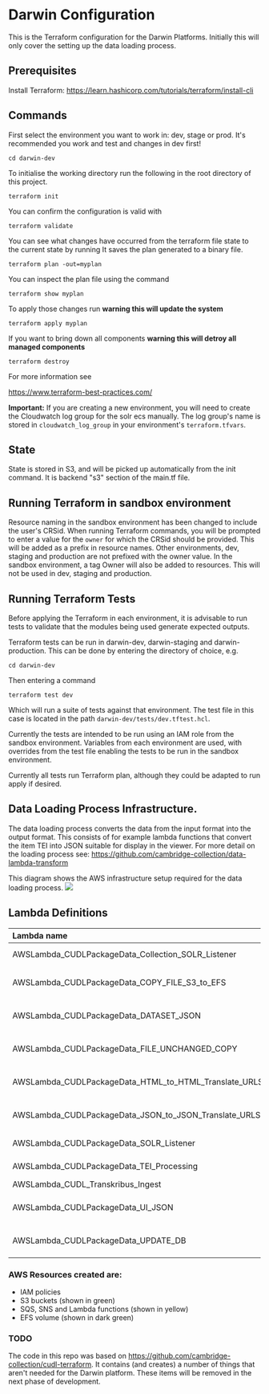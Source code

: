 # Darwin Configuration

This is the Terraform configuration for the Darwin Platforms.
Initially this will only cover the setting up the data loading process.

## Prerequisites 

Install Terraform: https://learn.hashicorp.com/tutorials/terraform/install-cli

## Commands

First select the environment you want to work in: dev, stage or prod.  It's recommended you 
work and test and changes in dev first!

    cd darwin-dev

To initialise the working directory run the following in the root directory of this project.

    terraform init

You can confirm the configuration is valid with 

    terraform validate 

You can see what changes have occurred from the terraform file state to the current state by running
It saves the plan generated to a binary file.

    terraform plan -out=myplan 

You can inspect the plan file using the command

    terraform show myplan 

To apply those changes run  **warning this will update the system** 

    terraform apply myplan 

If you want to bring down all components **warning this will detroy all managed components**
    
    terraform destroy

For more information see

https://www.terraform-best-practices.com/

**Important:** If you are creating a new environment, you will need to create the Cloudwatch log group for the solr ecs 
manually. The log group's name is stored in `cloudwatch_log_group` in your environment's `terraform.tfvars`. 

## State

State is stored in S3, and will be picked up automatically from the init command.
It is backend "s3" section of the main.tf file.

## Running Terraform in sandbox environment

Resource naming in the sandbox environment has been changed to include the user's CRSid. When running Terraform commands, you will be prompted to enter a value for the `owner` for which the CRSid should be provided. This will be added as a prefix in resource names. Other environments, dev, staging and production are not prefixed with the owner value. In the sandbox environment, a tag Owner will also be added to resources. This will not be used in dev, staging and production.

## Running Terraform Tests

Before applying the Terraform in each environment, it is advisable to run tests to validate that the modules being used generate expected outputs.

Terraform tests can be run in darwin-dev, darwin-staging and darwin-production. This can be done by entering the directory of choice, e.g.

    cd darwin-dev

Then entering a command 

    terraform test dev

Which will run a suite of tests against that environment. The test file in this case is located in the path `darwin-dev/tests/dev.tftest.hcl`.

Currently the tests are intended to be run using an IAM role from the sandbox environment. Variables from each environment are used, with overrides from the test file enabling the tests to be run in the sandbox environment.

Currently all tests run Terraform plan, although they could be adapted to run apply if desired.

## Data Loading Process Infrastructure.

The data loading process converts the data from the input format into the output format.
This consists of for example lambda functions that convert the item TEI into JSON suitable for
display in the viewer. For more detail on the loading process see:
https://github.com/cambridge-collection/data-lambda-transform

This diagram shows the AWS infrastructure setup required for the data loading process. 
![](docs/images/CUDL_data_processing.jpg)

## Lambda Definitions

| Lambda name                                           | Type      | Runtime | Source Code                                                   |
| :---------------------------------------------------- | :-------- | :------ | :------------------------------------------------------------ |
| AWSLambda_CUDLPackageData_Collection_SOLR_Listener    | Container | Docker  | https://github.com/cambridge-collection/cudl-solr-listener    |
| AWSLambda_CUDLPackageData_COPY_FILE_S3_to_EFS         | Java Jar  | Java 11 | https://github.com/cambridge-collection/data-lambda-transform |
| AWSLambda_CUDLPackageData_DATASET_JSON                | Java Jar  | Java 11 | https://github.com/cambridge-collection/data-lambda-transform |
| AWSLambda_CUDLPackageData_FILE_UNCHANGED_COPY         | Java Jar  | Java 11 | https://github.com/cambridge-collection/data-lambda-transform |
| AWSLambda_CUDLPackageData_HTML_to_HTML_Translate_URLS | Java Jar  | Java 11 | https://github.com/cambridge-collection/data-lambda-transform |
| AWSLambda_CUDLPackageData_JSON_to_JSON_Translate_URLS | Java Jar  | Java 11 | https://github.com/cambridge-collection/data-lambda-transform |
| AWSLambda_CUDLPackageData_SOLR_Listener               | Container | Docker  | https://github.com/cambridge-collection/cudl-solr-listener    |
| AWSLambda_CUDLPackageData_TEI_Processing              | Container | Docker  | https://github.com/cambridge-collection/transkribus-import    |
| AWSLambda_CUDL_Transkribus_Ingest                     | Container | Docker  | ??                                                            |
| AWSLambda_CUDLPackageData_UI_JSON                     | Java Jar  | Java 11 | https://github.com/cambridge-collection/data-lambda-transform |
| AWSLambda_CUDLPackageData_UPDATE_DB                   | Java Jar  | Java 11 | https://github.com/cambridge-collection/data-lambda-transform |


### AWS Resources created are:

- IAM policies
- S3 buckets (shown in green)
- SQS, SNS and Lambda functions (shown in yellow)
- EFS volume (shown in dark green)

### TODO

The code in this repo was based on <https://github.com/cambridge-collection/cudl-terraform>. It contains (and creates) a number of things that aren't needed for the Darwin platform. These items will be removed in the next phase of development.
